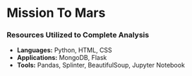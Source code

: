 # Mission To Mars

### Resources Utilized to Complete Analysis
* **Languages:** Python, HTML, CSS
* **Applications:** MongoDB, Flask
* **Tools:** Pandas, Splinter, BeautifulSoup, Jupyter Notebook
